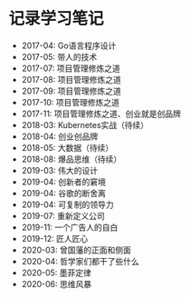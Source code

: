 # 记录学习笔记

* 2017-04: Go语言程序设计
* 2017-05: 带人的技术
* 2017-07: 项目管理修炼之道
* 2017-08: 项目管理修炼之道
* 2017-09: 项目管理修炼之道
* 2017-10: 项目管理修炼之道
* 2017-11: 项目管理修炼之道、创业就是创品牌
* 2018-03: Kubernetes实战（待续）
* 2018-04: 创业创品牌
* 2018-05: 大数据（待续）
* 2018-08: 爆品思维（待续）
* 2019-03: 伟大的设计
* 2019-04: 创新者的窘境
* 2019-04: 谷歌的断舍离
* 2019-04: 可复制的领导力
* 2019-07: 重新定义公司
* 2019-11: 一个广告人的自白
* 2019-12: 匠人匠心
* 2020-03: 曾国藩的正面和侧面
* 2020-04: 哲学家们都干了些什么
* 2020-05: 墨菲定律
* 2020-06: 思维风暴

